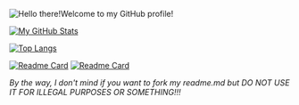 ![Hello there!Welcome to my GitHub profile!](https://user-images.githubusercontent.com/105401901/174014066-9819fa57-a89a-4105-8222-1b745c121232.png)

[![My GitHub Stats](https://github-readme-stats.vercel.app/api?username=AmiiHub&theme=merko)
](https://camo.githubusercontent.com/e2b184c424c90984c0e4cdd2064d91674190aa323c3842ed202d04bd80cd2044/68747470733a2f2f6769746875622d726561646d652d73746174732e76657263656c2e6170702f6170693f757365726e616d653d616e7572616768617a72612673686f775f69636f6e733d7472756526686964653d636f6e74726962732c7072732663616368655f7365636f6e64733d3836343030267468656d653d6d65726b6f)

[![Top Langs](https://github-readme-stats.vercel.app/api/top-langs/?username=AmiiHub&theme=merko)](https://github.com/anuraghazra/github-readme-stats)

[![Readme Card](https://github-readme-stats.vercel.app/api/pin/?username=AmiiHub&repo=M5GO-Insanity&theme=merko)](https://github.com/anuraghazra/github-readme-stats)
[![Readme Card](https://github-readme-stats.vercel.app/api/pin/?username=AmiiHub&repo=StandWithUkraine&theme=merko)](https://github.com/anuraghazra/github-readme-stats) 




*By the way, I don't mind if you want to fork my readme.md but DO NOT USE IT FOR ILLEGAL PURPOSES OR SOMETHING!!!*
